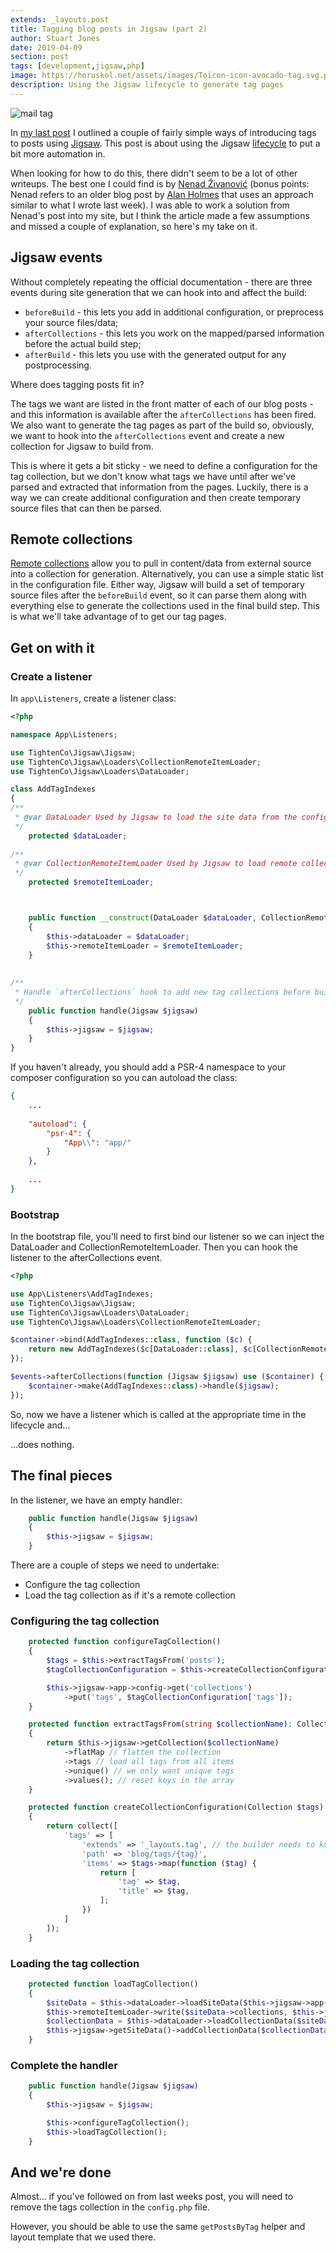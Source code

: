 ```yaml
---
extends: _layouts.post
title: Tagging blog posts in Jigsaw (part 2)
author: Stuart Jones
date: 2019-04-09
section: post
tags: [development,jigsaw,php]
image: https://horuskol.net/assets/images/Toicon-icon-avocado-tag.svg.png
description: Using the Jigsaw lifecycle to generate tag pages
---
```


![mail tag](/assets/images/Toicon-icon-avocado-tag.svg)

In [my last post](/blog/2019-04-09/tagging-blog-posts-in-jigsaw-part-2) I outlined a couple of fairly simple ways
of introducing tags to posts using [Jigsaw](http://jigsaw.tighten.co/). This post is about using the Jigsaw 
[lifecycle](https://jigsaw.tighten.co/docs/event-listeners/) to put a bit more automation in.

When looking for how to do this, there didn't seem to be a lot of other writeups. The best one I could find is by 
[Nenad Živanović](https://nenadzivanovic.in.rs/blog/2018/08/30/jigsaw-tags-and-archives/) (bonus points: Nenad refers
to an older blog post by [Alan Holmes](https://www.aeholmes.co.uk/posts/2017/07/09/tags-with-jigsaw/) that uses 
an approach similar to what I wrote last week). I was able to work a solution from Nenad's post into my site, but I think 
the article made a few assumptions and missed a couple of explanation, so here's my take on it.

## Jigsaw events

Without completely repeating the official documentation - there are three events during site generation that we can 
hook into and affect the build:

* `beforeBuild` - this lets you add in additional configuration, or preprocess your source files/data;
* `afterCollections` - this lets you work on the mapped/parsed information before the actual build step;
* `afterBuild` - this lets you use with the generated output for any postprocessing.

Where does tagging posts fit in?

The tags we want are listed in the front matter of each of our blog posts - and this information is available after the
`afterCollections` has been fired. We also want to generate the tag pages as part of the build so, obviously, we want 
to hook into the `afterCollections` event and create a new collection for Jigsaw to build from.

This is where it gets a bit sticky - we need to define a configuration for the tag collection, but we don't know what
tags we have until after we've parsed and extracted that information from the pages. Luckily, there is a way we can 
create additional configuration and then create temporary source files that can then be parsed.

## Remote collections

[Remote collections](https://jigsaw.tighten.co/docs/collections-remote-collections/) allow you to pull in content/data
from external source into a collection for generation. Alternatively, you can use a simple static list in the 
configuration file. Either way, Jigsaw will build a set of temporary source files after the `beforeBuild` event, so it
can parse them along with everything else to generate the collections used in the final build step. This is what we'll
take advantage of to get our tag pages.

## Get on with it

### Create a listener

In `app\Listeners`, create a listener class:

```php
<?php

namespace App\Listeners;

use TightenCo\Jigsaw\Jigsaw;
use TightenCo\Jigsaw\Loaders\CollectionRemoteItemLoader;
use TightenCo\Jigsaw\Loaders\DataLoader;

class AddTagIndexes
{
/**
 * @var DataLoader Used by Jigsaw to load the site data from the configuration
 */
    protected $dataLoader;
    
/**
 * @var CollectionRemoteItemLoader Used by Jigsaw to load remote collection data
 */
    protected $remoteItemLoader;



    public function __construct(DataLoader $dataLoader, CollectionRemoteItemLoader $remoteItemLoader)
    {
        $this->dataLoader = $dataLoader;
        $this->remoteItemLoader = $remoteItemLoader;
    }
    
    
/**
 * Handle `afterCollections` hook to add new tag collections before building the sites pages.
 */
    public function handle(Jigsaw $jigsaw)
    {
        $this->jigsaw = $jigsaw;
    }
}
```

If you haven't already, you should add a PSR-4 namespace to your composer configuration so you can autoload the class:

```json
{
    ...
    
    "autoload": {
        "psr-4": {
            "App\\": "app/"
        }
    },
    
    ...
}
```

### Bootstrap

In the bootstrap file, you'll need to first bind our listener so we can inject the DataLoader and 
CollectionRemoteItemLoader. Then you can hook the listener to the afterCollections event.

```php
<?php

use App\Listeners\AddTagIndexes;
use TightenCo\Jigsaw\Jigsaw;
use TightenCo\Jigsaw\Loaders\DataLoader;
use TightenCo\Jigsaw\Loaders\CollectionRemoteItemLoader;

$container->bind(AddTagIndexes::class, function ($c) {
    return new AddTagIndexes($c[DataLoader::class], $c[CollectionRemoteItemLoader::class]);
});

$events->afterCollections(function (Jigsaw $jigsaw) use ($container) {
    $container->make(AddTagIndexes::class)->handle($jigsaw);
});
```

So, now we have a listener which is called at the appropriate time in the lifecycle and...

...does nothing.

## The final pieces

In the listener, we have an empty handler:

```php
    public function handle(Jigsaw $jigsaw)
    {
        $this->jigsaw = $jigsaw;
    }
```

There are a couple of steps we need to undertake:

* Configure the tag collection
* Load the tag collection as if it's a remote collection

### Configuring the tag collection

```php
    protected function configureTagCollection()
    {
        $tags = $this->extractTagsFrom('posts');
        $tagCollectionConfiguration = $this->createCollectionConfiguration($tags);

        $this->jigsaw->app->config->get('collections')
            ->put('tags', $tagCollectionConfiguration['tags']);
    }

    protected function extractTagsFrom(string $collectionName): Collection
    {
        return $this->jigsaw->getCollection($collectionName)
            ->flatMap // flatten the collection
            ->tags // load all tags from all items
            ->unique() // we only want unique tags
            ->values(); // reset keys in the array
    }

    protected function createCollectionConfiguration(Collection $tags): Collection
    {
        return collect([
            'tags' => [
                'extends' => '_layouts.tag', // the builder needs to know how what template to use
                'path' => 'blog/tags/{tag}',
                'items' => $tags->map(function ($tag) {
                    return [
                        'tag' => $tag,
                        'title' => $tag,
                    ];
                })
            ]
        ]);
    }
```

### Loading the tag collection

```php
    protected function loadTagCollection()
    {
        $siteData = $this->dataLoader->loadSiteData($this->jigsaw->app->config);
        $this->remoteItemLoader->write($siteData->collections, $this->jigsaw->getSourcePath());
        $collectionData = $this->dataLoader->loadCollectionData($siteData, $this->jigsaw->getSourcePath());
        $this->jigsaw->getSiteData()->addCollectionData($collectionData);
    }
```

### Complete the handler

```php
    public function handle(Jigsaw $jigsaw)
    {
        $this->jigsaw = $jigsaw;

        $this->configureTagCollection();
        $this->loadTagCollection();
    }
```

## And we're done

Almost... if you've followed on from last weeks post, you will need to remove the tags collection in the
`config.php` file.

However, you should be able to use the same `getPostsByTag` helper and layout template that we used there.